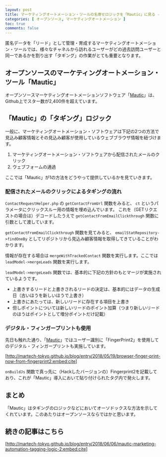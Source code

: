 ```yaml
---
layout: post
title: マーケティングオートメーション・ツールの名寄せロジックを「Mautic」に見る - その1 -
categories: [ オープンソース, マーケティングオートメーション ]
toc: true
comments: false
---
```

匿名データを「リード」として管理・育成するマーケティングオートメーション・ツールでは、様々なチャネルから訪れるユーザーがどの過去訪問ユーザーと同一であるかを割り出す「タギング」の作業がとても重要となります。

## オープンソースのマーケティングオートメーション・ツール「Mautic」

オープンソースマーケティングオートメーションソフトウェア「[Mautic](https://jp.mautic.org/)」は、Github上でスター数が2,400件を超えています。

## 「Mautic」の「タギング」ロジック

一般に、マーケティングオートメーション・ソフトウェアは下記の2つの方法で見込み顧客情報とその見込み顧客が使用しているウェブブラウザ情報を紐づけます。

1. マーケティングオートメーション・ソフトウェアから配信されたメールのクリック
1. ウェブフォームの通過

ここでは「Mautic」が1の方法をどうやって提供しているかを見ていきます。

### 配信されたメールのクリックによるタギングの流れ

``ContactRequestHelper.php`` の ``getContactFromUrl`` 関数をみると、 ``ct`` というパラメータにクリックスルー用の情報を埋め込んでいます。
これを（GETリクエストの場合は）デコードしたうえで ``getContactFromEmailClickthrough`` 関数に引数として渡しています。

<script src="http://gist-it.appspot.com/github/mautic/mautic/blob/1f9ed5fd44a5b956e8ffe5684448c8d541d8954e/app/bundles/LeadBundle/Helper/ContactRequestHelper.php?slice=139:179" ></script>

``getContactFromEmailClickthrough`` 関数を見てみると、 ``emailStatRepository->findOneBy`` としてリポジトリから見込み顧客情報を取得してきていることがわかります。

<script src="http://gist-it.appspot.com/github/mautic/mautic/blob/1f9ed5fd44a5b956e8ffe5684448c8d541d8954e/app/bundles/LeadBundle/Helper/ContactRequestHelper.php?slice=181:218" ></script>

情報が存在する場合は ``mergeWithTrackedContact`` 関数を実行します。ここでは ``leadModel->mergeLeads`` 関数を実行します。

<script src="http://gist-it.appspot.com/github/mautic/mautic/blob/1f9ed5fd44a5b956e8ffe5684448c8d541d8954e/app/bundles/LeadBundle/Helper/ContactRequestHelper.php?slice=300:312" ></script>

``leadModel->mergeLeads`` 関数では、基本的に下記の方針のもとマージが実施されているようです。

- 上書きするリードと上書きされるリードの決定は、基本的にはデータの生成日（古いほうを新しいほうで上書き）
- 上書きにあたっては、新しいリードに存在する項目を上書き
- 但しポイントについては新しいリードのポイント加算（つまり新しいリードのほうはポイントとして増分ポイントだけ記載）

<script src="http://gist-it.appspot.com/github/mautic/mautic/blob/78b82c95dd28ae79df066e28fc376509cc9a2644/app/bundles/LeadBundle/Model/LeadModel.php?slice=1254:1348" ></script>

### デジタル・フィンガープリントも使用

先日も触れた通り、「[Mautic](https://github.com/mautic/mautic)」ではユーザー識別に「FingerPrint2」を使用してのデジタル・フィンガープリントも実施しています。

[http://martech-tokyo.github.io/blog/entry/2018/05/19/browser-finger-print-now-from-fingerprint2:embed:cite]

``onBuildJs`` 関数で真っ先に（Hackしたバージョンの）Fingerprint2を記載しており、これが「Mautic」導入において貼り付けられたタグ内で発火します。

<script src="http://gist-it.appspot.com/github/mautic/mautic/blob/322964b3578f63cf40c88d4a67922684720388ba/app/bundles/CoreBundle/EventListener/BuildJsSubscriber.php?slice=37:62" ></script>

## まとめ

「Mautic」はタギングのロジックなどにおいてオーソドックスな方法を示してくれています。このあたりはオープンソースならではかと思います。

## 続きの記事はこちら

[http://martech-tokyo.github.io/blog/entry/2018/06/06/mautic-marketing-automation-tagging-logic-2:embed:cite]
